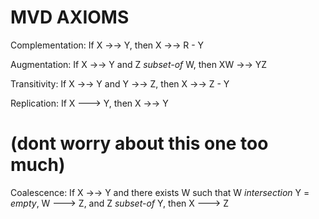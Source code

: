 
# MVD AXIOMS



Complementation: 
If X  ->->  Y, then X  ->->  R - Y


Augmentation:
If X  ->->  Y and Z _subset-of_  W, then XW  ->->  YZ


Transitivity: 
If X  ->->  Y and Y  ->-> Z, then X  ->->  Z - Y


Replication:
If X  --->  Y, then X  ->->  Y








# (dont worry about this one too much)

Coalescence: If X  ->-> Y and there exists  W such that
W  _intersection_  Y =  _empty_, 
W  --->  Z, and 
Z  _subset-of_  Y, then
    X  --->  Z


